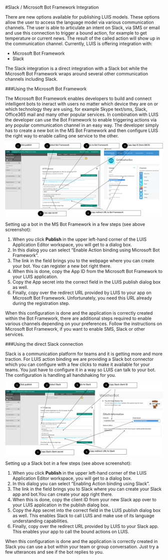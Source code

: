 <!-- NavPath: PublishingToBot
LinkLabel: Publishing to a Bot
Url: LUIS-api/documentation/PublishingToABot
Weight: 70 -->

#Slack / Microsoft Bot Framework Integration

There are new options available for publishing LUIS models. These options allow the user to access the language model via various communication channels. The user is able to articulate an intent on Slack, via SMS or email and use this connection to trigger a bound action, for example to get temperature or current news. The result of the called action will show up in the communication channel. Currently, LUIS is offering integration with: 

 * Microsoft Bot Framework
 * Slack

The Slack integration is a direct integration with a Slack bot while the Microsoft Bot Framework wraps around several other communication channels including Slack. 

###Using the Microsoft Bot Framework

The Microsoft Bot Framework enables developers to build and connect intelligent bots to ineract with users no matter which device they are on or which technology they are using, for example Skype text/sms, Slack, Office365 mail and many other popular services. In combination with LUIS the developer can use the Bot Framework to enable triggering actions via any popular communication channel in an easy way. The developer simply has to create a new bot in the MS Bot Framework and then configure LUIS the right way to enable calling one service to the other. 

![Bot Framework](./Images/Botframework.png)

Setting up a bot in the MS Bot Framework in a few steps (see above screenshot): 

1. When you click **Publish** in the upper left-hand corner of the LUIS Application Editor workspace, you will get to a dialog box.
2. In this dialog you can select “Enable Action binding using Microsoft Bot Framework”.
3. The link in the field brings you to the webpage where you can create your bot. You can register a new bot right there.
4. When this is done, copy the App ID from the Microsoft Bot Framework to your LUIS application.
5. Copy the App secret into the correct field in the LUIS publish dialog box as well.
6. Finally, copy over the redirect URL provided by LUIS to your app on Microsoft Bot Framework. Unfortunately, you need this URL already during the registration step.

When this configuration is done and the application is correctly created within the Bot Framework, there are additional steps required to enable various channels depending on your preferences. Follow the instructions on Microsoft Bot Framework, if you want to enable SMS, Slack or other services. 

###Using the direct Slack connection

Slack is a communication platform for teams and it is getting more and more traction. For LUIS action binding we are providing a Slack bot connector which you can configure with a few clicks to make it available for your teams. You just have to configure it in a way so LUIS can talk to your bot. The configuration is handling all handshaking for you. 

![Slack Framework](./Images/Slack.png)

Setting up a Slack bot in a few steps (see above screenshot): 

1. When you click **Publish** in the upper left-hand corner of the LUIS Application Editor workspace, you will get to a dialog box.
2. In this dialog you can select “Enabling Action binding using Slack”.
3. The link in the field brings you to Slack where you can create your Slack app and bot.You can create your app right there.
4. When this is done, copy the client ID from your new Slack app over to your LUIS application in the publish dialog box.
5. Copy the App secret into the correct field in the LUIS publish dialog box as well. This enables Slack to call LUIS and make use of its language understanding capabilities.
6. Finally, copy over the redirect URL provided by LUIS to your Slack app. This enables your app to call the bound actions on LUIS.

When this configuration is done and the application is correctly created in Slack you can use a bot within your team or group conversation. Just try a few utterances and see if the bot replies to you. 


